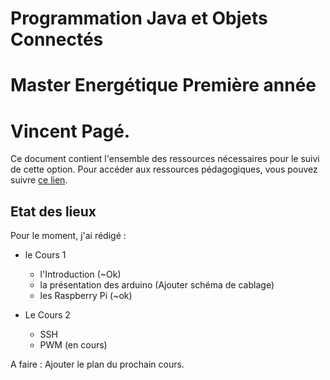 # Programmation Java et Objets Connectés
# Master Energétique Première année
# Vincent Pagé.

Ce document contient l'ensemble des ressources nécessaires pour le suivi de cette option. Pour accéder aux ressources pédagogiques,
vous pouvez suivre [ce lien](Cours/README.md).

## Etat des lieux

Pour le moment, j'ai rédigé :

- le Cours 1
    - l'Introduction (~Ok)
    - la présentation des arduino (Ajouter schéma de cablage)
    - les Raspberry Pi (~ok)

- Le Cours 2
  - SSH
  - PWM (en cours)

A faire :
Ajouter le plan du prochain cours.
